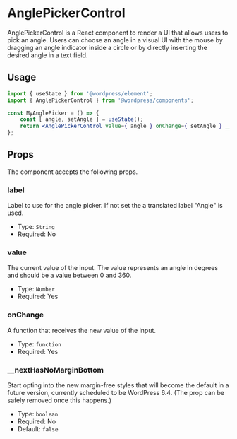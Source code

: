 # AnglePickerControl

AnglePickerControl is a React component to render a UI that allows users to pick an angle.
Users can choose an angle in a visual UI with the mouse by dragging an angle indicator inside a circle or by directly inserting the desired angle in a text field.

## Usage

```jsx
import { useState } from '@wordpress/element';
import { AnglePickerControl } from '@wordpress/components';

const MyAnglePicker = () => {
	const [ angle, setAngle ] = useState();
	return <AnglePickerControl value={ angle } onChange={ setAngle } __nextHasNoMarginBottom />;
};
```

## Props

The component accepts the following props.

### label

Label to use for the angle picker. If not set the a translated label "Angle" is used.

-   Type: `String`
-   Required: No

### value

The current value of the input. The value represents an angle in degrees and should be a value between 0 and 360.

-   Type: `Number`
-   Required: Yes

### onChange

A function that receives the new value of the input.

-   Type: `function`
-   Required: Yes

### __nextHasNoMarginBottom

Start opting into the new margin-free styles that will become the default in a future version, currently scheduled to be WordPress 6.4. (The prop can be safely removed once this happens.)

-   Type: `boolean`
-   Required: No
-   Default: `false`